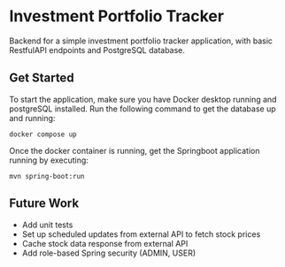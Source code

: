 # Investment Portfolio Tracker

Backend for a simple investment portfolio tracker application, with basic RestfulAPI endpoints and PostgreSQL database.

## Get Started

To start the application, make sure you have Docker desktop running and postgreSQL installed. Run the following command to get the database up and running:

```docker compose up```

Once the docker container is running, get the Springboot application running by executing:

```mvn spring-boot:run```

## Future Work

- Add unit tests
- Set up scheduled updates from external API to fetch stock prices
- Cache stock data response from external API
- Add role-based Spring security (ADMIN, USER)
